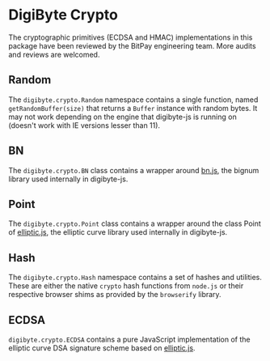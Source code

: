# DigiByte Crypto

The cryptographic primitives (ECDSA and HMAC) implementations in this package have been reviewed by the BitPay engineering team. More audits and reviews are welcomed.

## Random

The `digibyte.crypto.Random` namespace contains a single function, named `getRandomBuffer(size)` that returns a `Buffer` instance with random bytes. It may not work depending on the engine that digibyte-js is running on (doesn't work with IE versions lesser than 11).

## BN

The `digibyte.crypto.BN` class contains a wrapper around [bn.js](https://github.com/indutny/bn.js), the bignum library used internally in digibyte-js.

## Point

The `digibyte.crypto.Point` class contains a wrapper around the class Point of [elliptic.js](https://github.com/indutny/elliptic), the elliptic curve library used internally in digibyte-js.

## Hash

The `digibyte.crypto.Hash` namespace contains a set of hashes and utilities. These are either the native `crypto` hash functions from `node.js` or their respective browser shims as provided by the `browserify` library.

## ECDSA

`digibyte.crypto.ECDSA` contains a pure JavaScript implementation of the elliptic curve DSA signature scheme based on [elliptic.js](https://github.com/indutny/elliptic).
